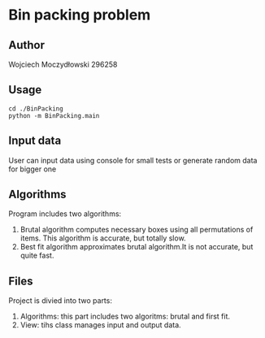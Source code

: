 # Bin packing problem

## Author
Wojciech Moczydłowski 296258

## Usage
```
cd ./BinPacking
python -m BinPacking.main
```

## Input data
User can input data using console for small tests or generate random data for bigger one

## Algorithms
Program includes two algorithms:
1) Brutal algorithm computes necessary boxes using all permutations of items. This algorithm is accurate, but totally slow.
2) Best fit algorithm approximates brutal algorithm.It is not accurate, but quite fast.

## Files
Project is divied into two parts:
1) Algorithms: this part includes two algoritms: brutal and first fit. 
2) View: tihs  class manages input and output data.

